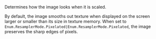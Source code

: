 Determines how the image looks when it is scaled.

By default, the image smooths out texture when displayed on the screen
larger or smaller than its size in texture memory. When set to
`Enum.ResamplerMode.Pixelated|Enum.ResamplerMode.Pixelated`, the image
preserves the sharp edges of pixels.